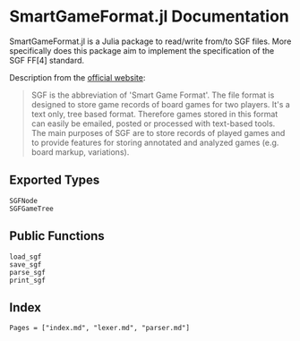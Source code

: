 # SmartGameFormat.jl Documentation

SmartGameFormat.jl is a Julia package to read/write from/to SGF
files. More specifically does this package aim to implement the
specification of the SGF FF[4] standard.

Description from the [official
website](http://www.red-bean.com/sgf/index.html):

> SGF is the abbreviation of 'Smart Game Format'. The file format
> is designed to store game records of board games for two players.
> It's a text only, tree based format. Therefore games stored in
> this format can easily be emailed, posted or processed with
> text-based tools. The main purposes of SGF are to store records
> of played games and to provide features for storing annotated and
> analyzed games (e.g. board markup, variations).

## Exported Types

```@docs
SGFNode
SGFGameTree
```

## Public Functions

```@docs
load_sgf
save_sgf
parse_sgf
print_sgf
```

## Index

```@index
Pages = ["index.md", "lexer.md", "parser.md"]
```
